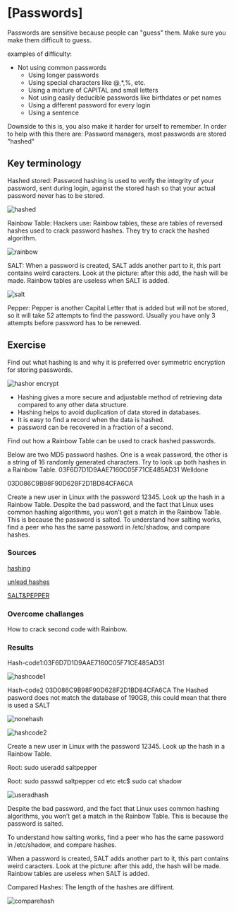 # [Passwords]
Passwords are sensitive because people can "guess" them. Make sure you make them difficult to guess.

examples of difficulty:
- Not using common passwords
	- Using longer passwords
	- Using special characters like @,*,%, etc.
	- Using a mixture of CAPITAL and small letters
	- Not using easily deducible passwords like birthdates or pet names
	- Using a different password for every login
	- Using a sentence

Downside to this is, you also make it harder for urself to remember. In order to help with this there are: Password managers, most passwords are stored "hashed"


## Key terminology
Hashed stored:
Password hashing is used to verify the integrity of your password, sent during login, against the stored hash so that your actual password never has to be stored. 

![hashed](../00_includes/Hashed.png)

Rainbow Table: 
Hackers use: Rainbow tables, these are tables of reversed hashes used to crack password hashes. They try to crack the hashed algorithm.

![rainbow](../00_includes/Rainbowtable.png)

SALT: 
When a password is created, SALT adds another part to it, this part contains weird caracters. Look at the picture: after this add, the hash will be made.  Rainbow tables are useless when SALT is added. 

![salt](../00_includes/hash%20salt.png)

Pepper:
Pepper is another Capital Letter that is added but will not be stored, so it will take 52 attempts to find the password. Usually you have only 3 attempts before password has to be renewed. 

## Exercise
Find out what hashing is and why it is preferred over symmetric encryption for storing passwords.

![hashor encrypt](../00_includes/hash%20or%20encrypt.png)

* Hashing gives a more secure and adjustable method of retrieving data compared to any other data   structure.
* Hashing helps to avoid duplication of data stored in databases.
* It is easy to find a record when the data is hashed.
* password can be recovered in a fraction of a second.






Find out how a Rainbow Table can be used to crack hashed passwords.

Below are two MD5 password hashes. One is a weak password, the other is a string of 16 randomly 
generated characters. Try to look up both hashes in a Rainbow Table.
03F6D7D1D9AAE7160C05F71CE485AD31 
Welldone

03D086C9B98F90D628F2D1BD84CFA6CA


Create a new user in Linux with the password 12345. Look up the hash in a Rainbow Table.
Despite the bad password, and the fact that Linux uses common hashing algorithms, you won’t get a match in the Rainbow Table. This is because the password is salted. To understand how salting works, find a peer who has the same password in /etc/shadow, and compare hashes.


### Sources
[hashing](https://www.ssl2buy.com/wiki/difference-between-hashing-and-encryption)

[unlead hashes](https://hashes.com/en/tools/hash_identifier)

[SALT&PEPPER](https://www.youtube.com/watch?v=--tnZMuoK3E)

### Overcome challanges
How to crack second code with Rainbow. 

### Results
Hash-code1:03F6D7D1D9AAE7160C05F71CE485AD31

![hashcode1](../00_includes/Code1.png)

Hash-code2 03D086C9B98F90D628F2D1BD84CFA6CA
The Hashed pasword does not match the database of 190GB, this could mean that there is used a SALT 

![nonehash](../00_includes/nonecode.png)

![hashcode2](../00_includes/Code2.png)

Create a new user in Linux with the password 12345. Look up the hash in a Rainbow Table.

Root: sudo useradd saltpepper

Root: sudo passwd saltpepper
cd etc
etc$ sudo cat shadow

![useradhash](../00_includes/useraddhash.png)

Despite the bad password, and the fact that Linux uses common hashing algorithms, you won’t get a match in the Rainbow Table. This is because the password is salted. 

To understand how salting works, find a peer who has the same password in /etc/shadow, and compare hashes.

When a password is created, SALT adds another part to it, this part contains weird caracters. Look at the picture: after this add, the hash will be made. Rainbow tables are useless when SALT is added.

Compared Hashes: The length of the hashes are diffirent. 

![comparehash](../00_includes/comparehashes.png)








